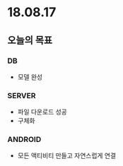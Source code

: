 # 18.08.17

## 오늘의 목표

### DB

* 모델 완성 

### SERVER

* 파일 다운로드 성공
* 구체화 

### ANDROID

* 모든 액티비티 만들고 자연스럽게 연결 



